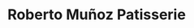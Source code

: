 ---
title: "Roberto Muñoz Patisserie"
url: /providencia/roberto-munoz-patisserie/
shop: pastelería
---